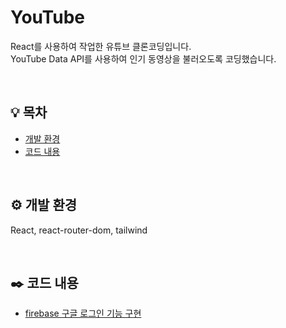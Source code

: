 # YouTube

React를 사용하여 작업한 유튜브 클론코딩입니다. <br>
YouTube Data API를 사용하여 인기 동영상을 불러오도록 코딩했습니다.

<br>


## 💡 목차
- [개발 환경](#개발-환경) <br>
- [코드 내용](#코드-내용)

<br>


## ⚙️ 개발 환경

React, react-router-dom, tailwind

<br>


## ✒️ 코드 내용
- [firebase 구글 로그인 기능 구현](#firebase-구글-로그인-기능-구현) <br>

<br>

